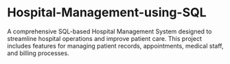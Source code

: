 # Hospital-Management-using-SQL
A comprehensive SQL-based Hospital Management System designed to streamline hospital operations and improve patient care. This project includes features for managing patient records, appointments, medical staff, and billing processes.
